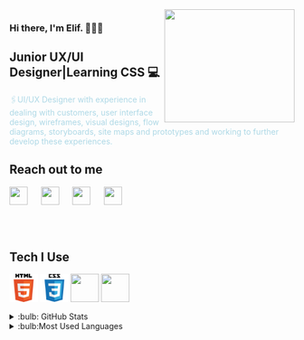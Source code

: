 <img src="https://media.giphy.com/media/l46CBPjgCqt5ADs7S/giphy.gif" aLign="right" width="230" height="200">


### Hi there, I'm Elif. 👩🏻‍💻

## Junior UX/UI Designer|Learning CSS :computer:


<font color="lightblue"> 🖇️UI/UX Designer with experience in dealing with customers, user interface design, wireframes, visual designs, flow diagrams, storyboards, site maps and prototypes and working to further develop these experiences. </font>


## Reach out to me

[<img height="32" width="32" src="https://unpkg.com/simple-icons@v5/icons/linkedin.svg"/>][linkedin]&nbsp; &nbsp; &nbsp; 
[<img height="32" width="32" src="https://unpkg.com/simple-icons@v5/icons/behance.svg"/>][behance]&nbsp; &nbsp; &nbsp; 
[<img height="32" width="32" src="https://unpkg.com/simple-icons@5.24.0/icons/medium.svg"/>][medium]&nbsp; &nbsp; &nbsp; 
[<img height="32" width="32" src="https://unpkg.com/simple-icons@5.24.0/icons/notion.svg"/>][notion]&nbsp; &nbsp; &nbsp; 


[linkedin]: https://www.linkedin.com/in/elifozdemir95/
[behance]: https://www.behance.net/eliforkin
[medium]: https://medium.com/@eliforkin
[notion]: https://octagonal-muskox-03e.notion.site/Kaynaklar-64ff79530d124de08e9212543bc42fbb


<br />
<br />

## Tech I Use

<img src="https://raw.githubusercontent.com/github/explore/80688e429a7d4ef2fca1e82350fe8e3517d3494d/topics/html/html.png" width="50" height="50"> <img src="https://raw.githubusercontent.com/github/explore/80688e429a7d4ef2fca1e82350fe8e3517d3494d/topics/css/css.png" width="50" height="50"> <img src="https://upload.wikimedia.org/wikipedia/commons/3/33/Figma-logo.svg" width="50" height="50"> <img src="https://upload.wikimedia.org/wikipedia/commons/thumb/f/fb/Adobe_Illustrator_CC_icon.svg/2101px-Adobe_Illustrator_CC_icon.svg.png" width="50" height="50"> 


<details>
<summary>:bulb: GitHub Stats</summary>
<img src="https://github-readme-stats.vercel.app/api?username=elifozzdmr&show_icons=true&theme=radical">
</details>



<details>
<summary>:bulb:Most Used Languages</summary>
<img src="https://github-readme-stats.vercel.app/api/top-langs/?username=elifozzdmr&layout=compact">
</details>
